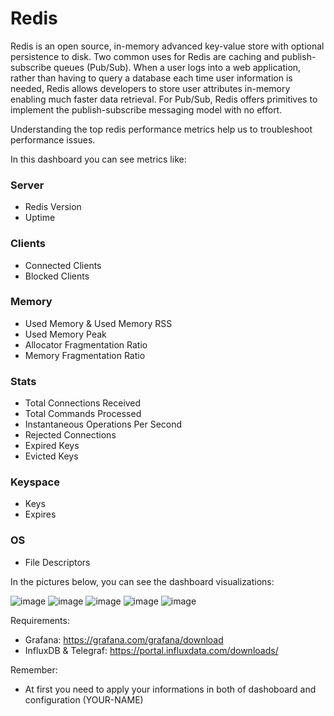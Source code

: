 # Redis

Redis	is an	open source, in-memory	advanced key-value	store	with optional persistence	to disk.	Two	common uses for Redis	are	caching and publish-subscribe queues (Pub/Sub).	When a	user logs into a	web	application, rather than having to query	a	database each time user information	is needed, Redis allows developers to store	user attributes in-memory	enabling much faster data retrieval. For Pub/Sub, Redis	offers primitives to implement	the	publish-subscribe	messaging	model	with no effort.

Understanding	the top	redis	performance	metrics help us	to troubleshoot	performance	issues.

In this dashboard you can see metrics like:

### Server
- Redis Version
- Uptime

### Clients
- Connected Clients
- Blocked Clients

### Memory
- Used Memory & Used Memory RSS
- Used Memory Peak
- Allocator Fragmentation Ratio
- Memory Fragmentation Ratio

### Stats
- Total Connections Received
- Total Commands Processed
- Instantaneous Operations Per Second
- Rejected Connections
- Expired Keys
- Evicted Keys

### Keyspace
- Keys
- Expires

### OS
- File Descriptors

In the pictures below, you can see the dashboard visualizations:

![image](https://user-images.githubusercontent.com/43276746/185398333-bf9f3df7-db7d-4320-a1f1-d5d6fe1b6572.png)
![image](https://user-images.githubusercontent.com/43276746/185398431-d254b2d0-a5d0-40ce-9648-13ab28c038d4.png)
![image](https://user-images.githubusercontent.com/43276746/185398503-e91d4f27-c8eb-4ca1-9253-0ee7f1490b8d.png)
![image](https://user-images.githubusercontent.com/43276746/185398568-91fa26b7-e833-4554-b344-884334d870d6.png)
![image](https://user-images.githubusercontent.com/43276746/185398646-2a9c75d3-6ad8-4d67-81e6-13ad820901c3.png)

Requirements:
- Grafana: https://grafana.com/grafana/download
- InfluxDB & Telegraf: https://portal.influxdata.com/downloads/

Remember:
- At first you need to apply your informations in both of dashoboard and configuration (YOUR-NAME)
